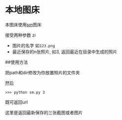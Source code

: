 # 本地图床

本图床使用[sm](sm.ms)图床

接受两种参数 zi

* 图片的名字 如`123.png`
* 最近保存的n张照片, 如3, 返回最近在目录中生成的照片


##使用方法

把path和dir修改为你放置照片的文件夹

然后
```
>>> python sm.py 3
```
既可返回url

这里是返回最新保存的三张截图或者图片 



